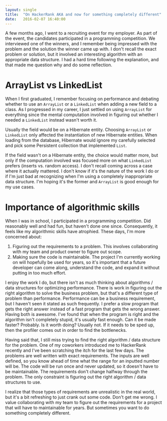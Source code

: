 ```yaml
---
layout: single
title:  "On HackerRank AKA and now for something completely different"
date:   2016-02-07 16:40:00
---
```


A few months ago, I went to a recruiting event for my employer. As part of the event, the candidates participated in a programming competition. We interviewed one of the winners, and I remember being impressed with the problem and the solution the winner came up with. I don't recall the exact problem or solution, but it involved an interesting algorithm with an appropriate data structure. I had a hard time following the explanation, and that made me question why and do some reflection.

# ArrayList vs LinkedList

When I first graduated, I remember focusing on performance and debating whether to use an `ArrayList` or a `LinkedList` when adding a new field to a class. As I progressed in my career, I just settled on using `ArrayList` for everything since the mental computation involved in figuring out whether I needed a `LinkedList` instead wasn't worth it.

Usually the field would be on a Hibernate entity. Choosing `ArrayList` or `LinkedList` only affected the instantiation of new Hibernate entities. When loading from the database, Hibernate would ignore my carefully selected and pick some Persistent collection that implemented `List`.

If the field wasn't on a Hibernate entity, the choice would matter more, but only if the computation involved was focused more on what `LinkedList` prefers (inserts vs. random access). I don't recall coming across a case where it actually mattered. I don't know if it's the nature of the work I do or if I'm just bad at recognizing when I'm using a completely inappropriate data structure. I'm hoping it's the former and `ArrayList` is good enough for my use cases.

# Importance of algorithmic skills

When I was in school, I participated in a programming competition. Did reasonably well and had fun, but haven't done one since. Consequently, it feels like my algorithmic skills have atrophied. These days, I'm more concerned about:

1. Figuring out the requirements to a problem. This involves collaborating with my team and product owner to figure out scope.
2. Making sure the code is maintainable. The project I'm currently working on will hopefully be used for years, so it's important that a future developer can come along, understand the code, and expand it without putting in too much effort.

I enjoy the work I do, but there isn't as much thinking about algorithms / data structures for optimizing performance. There is work in figuring out the right algorithm to solve the business problem, but that's a different type of problem than performance. Performance can be a business requirement, but I haven't seen it stated as such frequently. I prefer a slow program that gets the right answer instead of a fast program that gets the wrong answer. Having both is awesome. I've found that  when the program is right and the algorithm isn't completely stupid, it's usually fast enough. Can it be made faster? Probably. Is it worth doing? Usually not. If it needs to be sped up, then the profiler comes out in order to find the bottlenecks.

Having said that, I still miss trying to find the right algorithm / data structure for the problem. One of my coworkers introduced me to HackerRank recently and I've been scratching the itch for the last few days. The problems are well written with exact requirements. The inputs are well defined, so you know ahead of time what the range for an inputted number will be. The code will be run once and never updated, so it doesn't have to be maintainable. The requirements don't change halfway through the problem. The only constraint is figuring out the right algorithm / data structures to use.

I realize that those types of requirements are unrealistic in the real world, but it's a bit refreshing to just crank out some code. Don't get me wrong. I value collaborating with my team to figure out the requirements for a project that will have to maintainable for years. But sometimes you want to do something completely different.
